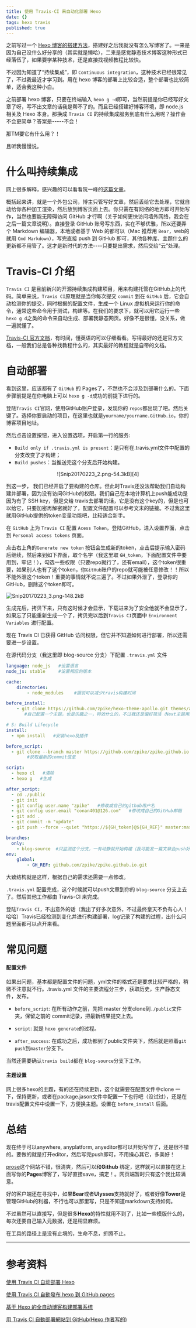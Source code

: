 ```yaml
---
title: 使用 Travis-CI 来自动化部署 Hexo
date: {}
tags: hexo travis
published: true
---
```



之前写过一个 [Hexo 博客的搭建方法][1]，搭建好之后我就没有怎么写博客了。一来是因为自己没什么好分享的（其实就是懒哈），二来是感觉静态技术博客这种形式已经落伍了，如果要学某种技术，还是直接找视频教程比较快。

不过因为知道了“持续集成”，即 `Continuous integration`，这种技术已经很常见了，不过我最近才学习到。用在 hexo 博客的部署上比较合适，整个部署也比较简单，适合我这种小白。


<!-- more -->


之前部署 hexo 博客，只要在终端输入 `hexo g -d`即可，当然前提是你已经写好文章了呀，写不出文章的话我是帮不了的。而且已经搭建好博客环境，即 node.js 相关及 Hexo 本身。那换成 `Travis CI` 的持续集成服务到底有什么用呢？操作会不会更简单？答案是-----不会！

那TM要它有什么用？！

且听我慢慢说。


# 什么叫持续集成

网上很多解释，感兴趣的可以看看阮一峰的[这篇文章][2]。

概括起来讲，就是一个外包公司，博主只管写好文章，然后丢给它去处理，它就自动给你各种加工渲染，然后放到博客页面上去。你只需在有网络的地方即可开始写作，当然也要能无障碍访问 GitHub 才行啊（关于如何更快访问墙外网络，我会在之后一篇文章说明）。直接登录 GitHub 账号写东西，实在不够优雅，所以还要弄个 Markdown 编辑器，本地或者基于 Web 的都可以（Mac 推荐用 `Bear`，web的就用 `Cmd Markdown`），写完直接 push 到 GitHub 即可，其他各种库、主题什么的更新都不用管了。这才是新时代的方法----只要提出需求，然后交给“云”处理。


# Travis-CI 介绍

`Travis CI` 是目前新兴的开源持续集成构建项目，用来构建托管在GitHub上的代码。简单来说，`Travis CI`原理就是当你每次提交 `commit` 到在 `GitHub` 后，它会自动检测你的提交，同时根据的配置文件，生成一个 Linux 虚拟机来运行你的命令，通常这些命令用于测试，构建等。在我们的要求下，就可以用它运行一些`hexo g d`之类的命令来自动生成、部署我静态网页。好像不是很懂，没关系，做一遍就懂了。


[Travis-CI 官方文档][3]，有时间，懂英语的可以仔细看看。写得最好的还是官方文档，一般我们总是各种找教程什么的，其实最好的教程就是自带的文档。



# 自动部署

看到这里，应该都有了 `GitHub` 的 Pages了，不然也不会涉及到部署什么的。下面步骤前提是在你电脑上可以 `hexo g -d`成功的前提下进行的。


登陆`Travis CI`官网，使用GitHub账户登录，发现你的 `repos`都出现了吧。然后关键了。选择你要启动的项目，在这里也就是`yourname/yourname.GitHub.io`，你的博客项目地址。

然后点击设置按钮，进入设置选项，开启第一行的服务:

* `Build only if .travis.yml is present`：是只有在.travis.yml文件中配置的分支改变了才构建；
* `Build pushes`：当推送完这个分支后开始构建。


<center>![Snip20170223_2.png-54.3kB][4]</center>

到这一步， 我们已经开启了要构建的仓库。但此时Travis还没法帮助我们自动构建并部署，因为没有访问GitHub的权限。我们自己在本地计算机上push能成功是因为有了 SSH key，但是交给 travis去部署的话，它是没有这个key的，但是也可以给它，只要加密再解密就好了，配置文件配置可以参考文末的链接。不过我这里就用GitHub提供的token变量功能吧，比较适合新手。


在 `GitHub` 上为 `Travis CI` 配置 `Acess Token`，登陆GitHub，进入设置界面，点击到 `Personal access tokens` 页面。

点击右上角的`Generate new token` 按钮会生成新的token，点击后提示输入密码后继续，然后来到如下界面，取个名字（我这里取 `GH_token`，下面配置文件中要用到，牢记！），勾选一些权限（只要repo就行了，还有email），这个token很重要，如果别人也有了这个token，你`GitHub`账户的repo就可能被任意修改！！所以不能外泄这个token！重要的事情就不说三遍了。不过如果外泄了，登录你的GitHub，删除这个token即可。




![Snip20170223_3.png-148.2kB][5]

生成完后，拷贝下来，只有这时候才会显示，下载进来为了安全他就不会显示了，如果忘了只能重新生成一个了，拷贝完以后到`Travis CI`页面中 `Environment Variables` 进行配置。





现在 Travis CI 已获得 GitHub 访问权限，但它并不知道如何进行部署，所以还需要进一步设置。


在源代码分支（我这里即 blog-source 分支）下配置 `.travis.yml` 文件

```yml
language: node_js   #设置语言
node_js: stable     #设置相应的版本

cache:
    directories:
        - node_modules    #据说可以减少travis构建时间

before_install:
    - git clone https://github.com/zpike/hexo-theme-apollo.git themes/apollo
       #自己配置一个主题，也是乐趣之一，特效什么的，不过我还是偏好简洁（Next主题用的人真是多啊）

# S: Build Lifecycle
install:
  - npm install   #安装hexo及插件

before_script:
  - git clone --branch master https://github.com/zpike/zpike.github.io.git public
        #获取最新的commit信息

script:
  - hexo cl   #清除
  - hexo g   #生成

after_script:
  - cd ./public
  - git init
  - git config user.name "zpike"   #修改成自己的github用户名
  - git config user.email "conan401@126.com"   #修改成自己的GitHub邮箱
  - git add .
  - git commit -m "update"
  - git push --force --quiet "https://${GH_token}@${GH_REF}" master:master #GH_token就是在travis中设置的token

branches:
  only:
    - blog-source  #只监测这个分支，一有动静就开始构建（我可能发一篇文章会push好多次，每次看到它忙着构建，感觉好浪费）。
env:
    global:
        - GH_REF: github.com/zpike/zpike.github.io.git 
```


大致结构就是这样，根据自己的需求还需要一点修改。

`.travis.yml` 配置完成，这个时候就可以push文章到你的 `blog-source` 分支上去了。然后其他工作都由 Travis-CI 来完成。


登陆`Travis CI`，不出意外的话（我出了好多次意外，不过最终皇天不负有心人！哈哈）Travis已经检测到变化并进行构建部署，log记录了构建的过程，出什么问题里面都可以点开来看。




# 常见问题



#### 配置文件

如果出问题，基本都是配置文件的问题，yml文件的格式还是要求比较严格的，稍微不注意就不行。.travis.yml 文件的主要流程分三步，获取历史，生产静态文件，发布。

* `before_script`: 在所有动作之前，先把 master 分支clone到`./public`文件夹，保留之前的 commit记录，把最新结果提交上去。

* `script`: 就是 `hexo generate`的过程。

* `after_success`: 在成功之后，成功都到了public文件夹下，然后就是照着`git push`到`master`分支下。

当然还需要确认`travis build`都在 `blog-source`分支下工作。



#### 主题设置

网上很多hexo的主题，有的还在持续更新，这个就需要在配置文件中clone 一下，保持更新，或者在package.jason文件中配置一下也行吧（没试过），还是在travis配置文件中设置一下，方便换主题。设置在 `before_install` 后面。



# 总结

现在终于可以anywhere, anyplatform, anyeditor都可以开始写作了，还是很不错的。要做的就是打开editor，然后写完push即可，不用操心其它，多美好！


[prose][10]这个网站不错，很清爽，然后可以和**Github** 绑定，这样就可以直接在这上面写你的**Pages**博客了，写好直接save，搞定！。网页端暂时只有这个我比较满意。

好的客户端还在寻找中，如果**Bear**或者**Ulysses**支持就好了，或者好像**Tower**是管理GitHub的利器，不行也可以那里写，只是不知道markdown支持如何。

不过虽然可以直接写，但是很多**Hexo**的特性就用不到了，比如一些模版什么的，每次还要自己输入元数据，还是稍显麻烦。

在工具的路径上是没有止境的，生命不息，折腾不止。


---


# 参考资料



[使用 Travis CI 自动部署 Hexo][6]

[使用 Travis CI 自動發布 hexo 到 GitHub pages][7]

[基于 Hexo 的全自动博客构建部署系统][8]

[用 Travis CI 自動部署網站到 GitHub(Hexo 作者写的)][9]


  [1]: http://spikezz.com/2016/07/07/how-to-create-a-hexo-blog
  [2]: http://www.ruanyifeng.com/blog/2015/09/continuous-integration.html
  [3]: https://docs.travis-ci.com/user/getting-started
  [4]: http://static.zybuluo.com/spikett/53whszhrw6l15onttf8d20ol/Snip20170223_2.png
  [5]: http://static.zybuluo.com/spikett/yp8xndh33eha7yxsdwxhcb99/Snip20170223_3.png
  [6]: http://www.jianshu.com/p/5e74046e7a0f
  [7]: https://levirve.GitHub.io/2016/hexo-deploy-through-travisci
  [8]: http://kchen.cc/2016/11/12/hexo-instructions/
  [9]: https://zespia.tw/blog/2015/01/21/continuous-deployment-to-github-with-travis/
  [10]: http://prose.io
